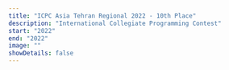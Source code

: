 ```yaml
---
title: "ICPC Asia Tehran Regional 2022 - 10th Place"
description: "International Collegiate Programming Contest"
start: "2022"
end: "2022"
image: ""
showDetails: false
---
```

